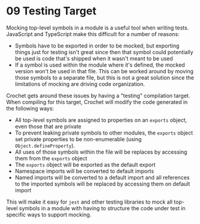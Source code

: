 # 09 Testing Target

Mocking top-level symbols in a module is a useful tool when writing tests.
JavaScript and TypeScript make this difficult for a number of reasons:

- Symbols have to be exported in order to be mocked, but exporting things just
  for testing isn't great since then that symbol could potentially be used is
  code that's shipped when it wasn't meant to be used
- If a symbol is used within the module where it's defined, the mocked version
  won't be used in that file. This can be worked around by moving those symbols
  to a separate file, but this is not a great solution since the limitations of
  mocking are driving code organization.

Crochet gets around these issues by having a "testing" compilation target. When
compiling for this target, Crochet will modify the code generated in the
following ways:

- All top-level symbols are assigned to properties on an `exports` object, even
  those that are private
- To prevent leaking private symbols to other modules, the `exports` object set
  private properties to be non-enumerable (using `Object.defineProperty`).
- All uses of those symbols within the file will be replaces by accessing them
  from the `exports` object
- The `exports` object will be exported as the default export
- Namespace imports will be converted to default imports
- Named imports will be converted to a default import and all references to the
  imported symbols will be replaced by accessing them on default import

This will make it easy for `jest` and other testing libraries to mock all
top-level symbols in a module with having to structure the code under test in
specific ways to support mocking.
